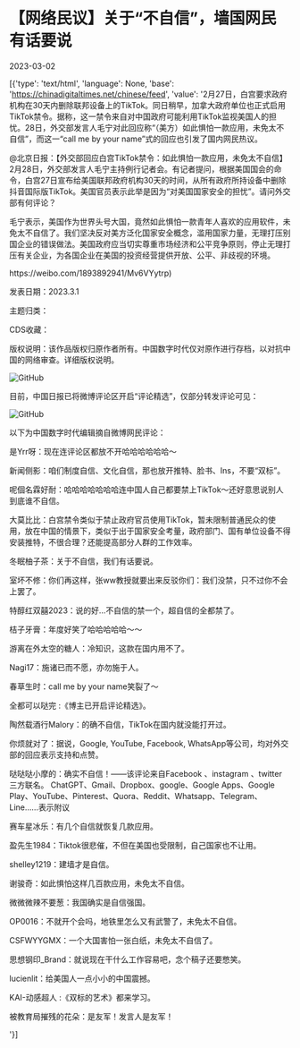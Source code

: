 # 【网络民议】关于“不自信”，墙国网民有话要说

2023-03-02

[{'type': 'text/html', 'language': None, 'base': 'https://chinadigitaltimes.net/chinese/feed', 'value': '2月27日，白宫要求政府机构在30天内删除联邦设备上的TikTok。同日稍早，加拿大政府单位也正式启用TikTok禁令。据称，这一禁令来自对中国政府可能利用TikTok监视美国人的担忧。28日，外交部发言人毛宁对此回应称“（美方）如此惧怕一款应用，未免太不自信”，而这一“call me by your name”式的回应也引发了国内网民热议。



@北京日报：【外交部回应白宫TikTok禁令：如此惧怕一款应用，未免太不自信】2月28日，外交部发言人毛宁主持例行记者会。有记者提问，根据美国国会的命令，白宫27日宣布给美国联邦政府机构30天的时间，从所有政府所持设备中删除抖音国际版TikTok。美国官员表示此举是因为“对美国国家安全的担忧”。请问外交部有何评论？

毛宁表示，美国作为世界头号大国，竟然如此惧怕一款青年人喜欢的应用软件，未免太不自信了。我们坚决反对美方泛化国家安全概念，滥用国家力量，无理打压别国企业的错误做法。美国政府应当切实尊重市场经济和公平竞争原则，停止无理打压有关企业，为各国企业在美国的投资经营提供开放、公平、非歧视的环境。





<div class="su-spoiler-title)

标题：【网络民议】关于“不自信”，我们有话要说

作者：中国数字时代

来源：<a href="https://weibo.com/1893892941/Mv6VYytrp)

发表日期：2023.3.1

主题归类：

CDS收藏：

版权说明：该作品版权归原作者所有。中国数字时代仅对原作进行存档，以对抗中国的网络审查。详细版权说明。





![GitHub](https://chinadigitaltimes.net/chinese/files/2023/03/image-1677749656328.png)

目前，中国日报已将微博评论区开启“评论精选”，仅部分转发评论可见：

![GitHub](https://chinadigitaltimes.net/chinese/files/2023/03/image-1677749709064.png)

以下为中国数字时代编辑摘自微博网民评论：



是Yrr呀：现在连评论区都放不开哈哈哈哈哈哈～ 

新闻侧影：咱们制度自信、文化自信，那也放开推特、脸书、Ins，不要“双标”。

呢個名霖好耐：哈哈哈哈哈哈哈连中国人自己都要禁上TikTok～还好意思说别人 到底谁不自信。

大莫比比：白宫禁令类似于禁止政府官员使用TikTok，暂未限制普通民众的使用，放在中国的情景下，类似于出于国家安全考量，政府部门、国有单位设备不得安装推特，不很合理？还能提高部分人群的工作效率。

冬眠柚子茶：关于不自信，我们有话要说。

室坏不修：你们再这样，张ww教授就要出来反驳你们：我们没禁，只不过你不会上罢了。

特醇红双囍2023：说的好…不自信的禁一个，超自信的全都禁了。

桔子牙膏：年度好笑了哈哈哈哈哈～～ 

游离在外太空的糖人：冷知识，这款在国内用不了。

Nagi17：施诸已而不愿，亦勿施于人。

春草生时：call me by your name笑裂了～ 

全都可以哒完 :《博主已开启评论精选》。

陶然载酒行Malory：的确不自信，TikTok在国内就没能打开过。

你烦就对了：据说，Google,  YouTube,  Facebook,  WhatsApp等公司，均对外交部的回应表示支持和点赞。

哒哒哒小摩的：确实不自信！——该评论来自Facebook 、instagram 、twitter 三方联名。 ChatGPT、Gmail、Dropbox、google、Google Apps、Google Play、YouTube、Pinterest、Quora、Reddit、Whatsapp、Telegram、Line&#8230;…表示附议  

赛车星冰乐：有几个自信就恢复几款应用。

盈先生1984：Tiktok很悲催，不但在美国也受限制，自己国家也不让用。

shelley1219：建墙才是自信。

谢骏奇：如此惧怕这样几百款应用，未免太不自信。

微微微辣不要葱：我国确实是自信强国。

OP0016：不就开个会吗，地铁里怎么又有武警了，未免太不自信。

CSFWYYGMX：一个大国害怕一张白纸，未免太不自信了。

思想钢印_Brand：就说现在干什么工作容易吧，念个稿子还要憋笑。

lucienlit：给美国人一点小小的中国震撼。

KAI-动感超人 :《双标的艺术》都来学习。

被教育局摧残的花朵：是友军！发言人是友军！

'}]